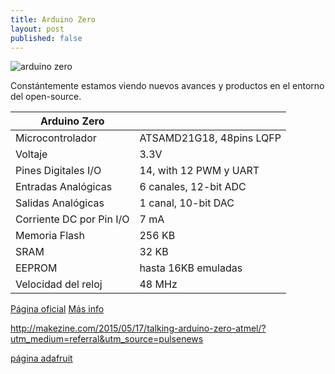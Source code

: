 ```yaml
---
title: Arduino Zero
layout: post
published: false
---
```




![arduino zero](http://arduino.cc/en/uploads/Main/Arduino_Zero_front450.png)

Constántemente estamos viendo nuevos avances y productos en el entorno del open-source. 

|Arduino Zero| |
|---|---|
|Microcontrolador|ATSAMD21G18, 48pins LQFP|
|Voltaje|3.3V|
|Pines Digitales I/O|14, with 12 PWM y UART| 
|Entradas Analógicas|6 canales, 12-bit ADC |
|Salidas Analógicas|1 canal, 10-bit DAC|
|Corriente DC por Pin I/O|7 mA|
|Memoria Flash|256 KB|
|SRAM|32 KB|
|EEPROM|hasta 16KB emuladas|
|Velocidad del reloj|48 MHz|




[Página oficial](http://arduino.cc/en/Main/ArduinoBoardZero)
[Más info](http://blog.arduino.cc/2014/05/15/meet-arduino-zero/)


http://makezine.com/2015/05/17/talking-arduino-zero-atmel/?utm_medium=referral&utm_source=pulsenews

[página adafruit](http://www.adafruit.com/products/2417)